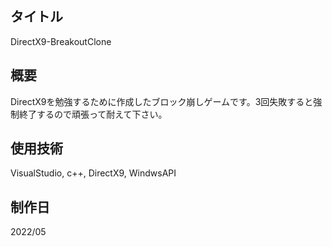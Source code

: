 ## タイトル
DirectX9-BreakoutClone

## 概要
DirectX9を勉強するために作成したブロック崩しゲームです。3回失敗すると強制終了するので頑張って耐えて下さい。

## 使用技術
VisualStudio, c++, DirectX9, WindwsAPI

## 制作日
2022/05
